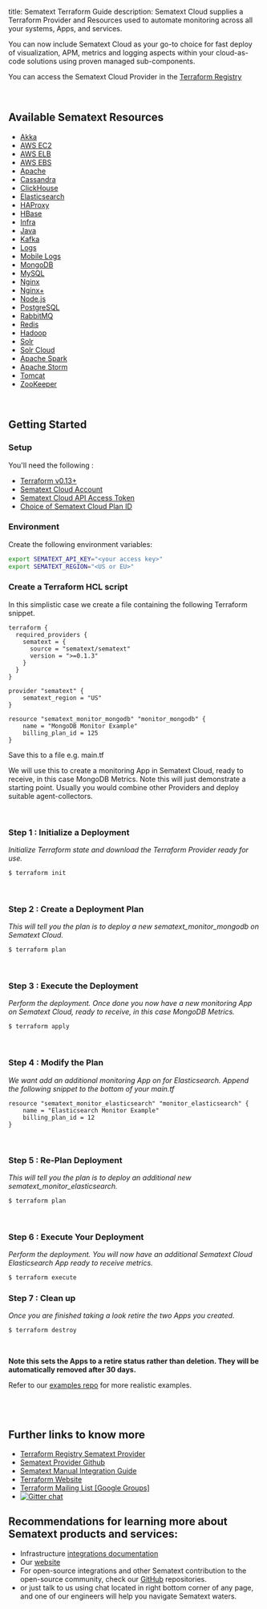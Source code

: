 title: Sematext Terraform Guide
description: Sematext Cloud supplies a Terraform Provider and Resources used to automate monitoring across all your systems, Apps, and services.

You can now include Sematext Cloud as your go-to choice for fast deploy of visualization, APM, metrics and logging aspects within your cloud-as-code solutions using proven managed sub-components.

You can access the Sematext Cloud Provider in the
<a href="https://registry.terraform.io/providers/sematext/sematext/latest">Terraform Registry</a> 

<br>

## Available Sematext Resources

- [Akka](https://registry.terraform.io/providers/sematext/sematext/latest/docs/resources/sematext_app_akka)
- [AWS EC2](https://registry.terraform.io/providers/sematext/sematext/latest/docs/resources/sematext_app_awsec2)
- [AWS ELB](https://registry.terraform.io/providers/sematext/sematext/latest/docs/resources/sematext_app_awselb)
- [AWS EBS](https://registry.terraform.io/providers/sematext/sematext/latest/docs/resources/sematext_app_awsebs)
- [Apache](https://registry.terraform.io/providers/sematext/sematext/latest/docs/resources/sematext_app_apache)
- [Cassandra](https://registry.terraform.io/providers/sematext/sematext/latest/docs/resources/sematext_app_cassandra)
- [ClickHouse](https://registry.terraform.io/providers/sematext/sematext/latest/docs/resources/sematext_app_clickhouse)
- [Elasticsearch](https://registry.terraform.io/providers/sematext/sematext/latest/docs/resources/sematext_app_elasticsearch)
- [HAProxy](https://registry.terraform.io/providers/sematext/sematext/latest/docs/resources/sematext_app_haproxy)
- [HBase](https://registry.terraform.io/providers/sematext/sematext/latest/docs/resources/sematext_app_hbase)
- [Infra](https://registry.terraform.io/providers/sematext/sematext/latest/docs/resources/sematext_app_infra)
- [Java](https://registry.terraform.io/providers/sematext/sematext/latest/docs/resources/sematext_app_jvm)
- [Kafka](https://registry.terraform.io/providers/sematext/sematext/latest/docs/resources/sematext_app_kafka)
- [Logs](https://registry.terraform.io/providers/sematext/sematext/latest/docs/resources/sematext_app_logsene)
- [Mobile Logs](https://registry.terraform.io/providers/sematext/sematext/latest/docs/resources/sematext_app_mobilelogs)
- [MongoDB](https://registry.terraform.io/providers/sematext/sematext/latest/docs/resources/sematext_app_mongodb)
- [MySQL](https://registry.terraform.io/providers/sematext/sematext/latest/docs/resources/sematext_app_mysql)
- [Nginx](https://registry.terraform.io/providers/sematext/sematext/latest/docs/resources/sematext_app_nginx)
- [Nginx+](https://registry.terraform.io/providers/sematext/sematext/latest/docs/resources/sematext_app_nginxplus)
- [Node.js](https://registry.terraform.io/providers/sematext/sematext/latest/docs/resources/sematext_app_nodejs)
- [PostgreSQL](https://registry.terraform.io/providers/sematext/sematext/latest/docs/resources/sematext_app_postgresql)
- [RabbitMQ](https://registry.terraform.io/providers/sematext/sematext/latest/docs/resources/sematext_app_postgresql)
- [Redis](https://registry.terraform.io/providers/sematext/sematext/latest/docs/resources/sematext_app_redis)
- [Hadoop](https://registry.terraform.io/providers/sematext/sematext/latest/docs/resources/sematext_app_hadoopmrv1)
- [Solr](https://registry.terraform.io/providers/sematext/sematext/latest/docs/resources/sematext_app_solr)
- [Solr Cloud](https://registry.terraform.io/providers/sematext/sematext/latest/docs/resources/sematext_app_solrcloud)
- [Apache Spark](https://registry.terraform.io/providers/sematext/sematext/latest/docs/resources/sematext_app_spark)
- [Apache Storm](https://registry.terraform.io/providers/sematext/sematext/latest/docs/resources/sematext_app_storm)
- [Tomcat](https://registry.terraform.io/providers/sematext/sematext/latest/docs/resources/sematext_app_tomcat)
- [ZooKeeper](https://registry.terraform.io/providers/sematext/sematext/latest/docs/resources/sematext_app_zookeeper)


<br>


## Getting Started


### Setup

You'll need the following : 

- [Terraform v0.13+](https://www.terraform.io/downloads.html) 
- [Sematext Cloud Account](https://apps.sematext.com/ui/account)
- [Sematext Cloud API Access Token](https://apps.sematext.com/ui/account)
- [Choice of Sematext Cloud Plan ID](https://github.com/sematext/terraform-provider-sematext/blob/master/docs/guides/plans.md)

### Environment

Create the following environment variables:

```sh
export SEMATEXT_API_KEY="<your access key>"
export SEMATEXT_REGION="<US or EU>"
```

### Create a Terraform HCL script

In this simplistic case we create a file containing the following Terraform snippet. 


```hcl
terraform {
  required_providers {
    sematext = {
      source = "sematext/sematext"
      version = ">=0.1.3"
    }
  }
}

provider "sematext" {
    sematext_region = "US"
}

resource "sematext_monitor_mongodb" "monitor_mongodb" {
    name = "MongoDB Monitor Example"
    billing_plan_id = 125 
}
```

Save this to a file e.g. main.tf

We will use this to create a monitoring App in Sematext Cloud, ready to receive, in this case MongoDB Metrics.
Note this will just demonstrate a starting point. Usually you would combine other Providers and deploy suitable agent-collectors.

<br>

### Step 1 : Initialize a Deployment 

*Initialize Terraform state and download the Terraform Provider ready for use.*

```bash
$ terraform init
```

<br>

### Step 2 : Create a Deployment Plan

*This will tell you the plan is to deploy a new sematext_monitor_mongodb on Sematext Cloud.*

```bash
$ terraform plan
```

<br>

### Step 3 : Execute the Deployment

*Perform the deployment. Once done you now have a new monitoring App on Sematext Cloud, ready to receive, in this case MongoDB Metrics.*

```bash
$ terraform apply
```

<br>

### Step 4 : Modify the Plan

*We want add an additional monitoring App on for Elasticsearch. Append the following snippet to the bottom of your main.tf* 

```hcl
resource "sematext_monitor_elasticsearch" "monitor_elasticsearch" {
    name = "Elasticsearch Monitor Example"
    billing_plan_id = 12 
}
```

<br>

### Step 5 : Re-Plan Deployment

*This will tell you the plan is to deploy an additional new sematext_monitor_elasticsearch.*

```bash
$ terraform plan
```

<br>

### Step 6 : Execute Your Deployment

*Perform the deployment. You will now have an additional Sematext Cloud Elasticsearch App ready to receive metrics.*

```bash
$ terraform execute
```



### Step 7 : Clean up

*Once you are finished taking a look retire the two Apps you created.* 
 
```bash
$ terraform destroy
```

<br>

__Note this sets the Apps to a retire status rather than deletion. They will be automatically removed after 30 days.__

Refer to our [examples repo](https://github.com/sematext/terraform-examples) for more realistic examples.

<br><br>
## Further links to know more

- [Terraform Registry Sematext Provider](https://registry.terraform.io/providers/sematext/sematext/latest)
- [Sematext Provider Github](https://github.com/sematext/terraform-provider-sematext)
- [Sematext Manual Integration Guide](https://sematext.com/docs/integration/)
- [Terraform Website](https://www.terraform.io)
- [Terraform Mailing List [Google Groups] ](http://groups.google.com/group/terraform-tool)
- [![Gitter chat](https://badges.gitter.im/hashicorp-terraform/Lobby.svg)](https://gitter.im/hashicorp-terraform/Lobby)

## Recommendations for learning more about Sematext products and services:

- Infrastructure [integrations documentation](/integration/)
- Our [website](https://sematext.com/)
- For open-source integrations and other Sematext contribution to the open-source community, check our [GitHub](https://github.com/sematext/) repositories.
- or just talk to us using chat located in right bottom corner of any page, and one of our engineers will help you navigate Sematext waters.
